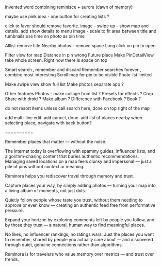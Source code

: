 
invented word combining reminisce + aurora (dawn of memory)

maybe use pink idea - one button for creating lists ? 

click to favor should remove favorite.
image - swipe up - show map and details. add show details to menu
image - scale to fit area between title and tumbnails
use time on photo as pin time


Alllist remove title
Nearby photos - remove space 
Long click on pin to open

Filter view for map
Distance in pin wrong
Future place
Make PinDetailView take whole screen. Right now there is space on top

Smart search , remember and discard 
Remember searches forever , combine most interesting 
Scroll map for pin to be visible
Photo list limited 

Make swipe view show full list
Make photos separate app ? 

Other features
Photos - make collage from list ? 
Presets for effects ?
Crop
Share with droid ? Make album ? Difference with Facebook ? 
Book ? 


do not resort items unless call search here, done on top right of the map

add multi-line edit. add cancel, done. add list of places nearby
when selecting place, navigate with back button?


 
==========

Remember places that matter — without the noise.

The internet today is overflowing with spammy guides, influencer lists, and algorithm-chasing content that buries authentic recommendations. Managing saved locations on a map feels clunky and impersonal — just a pile of pins without context or meaning.

Reminora helps you rediscover travel through memory and trust.

Capture places your way, by simply adding photos — turning your map into a living album of moments, not just dots.

Quietly follow people whose taste you trust, without them needing to approve or even know — creating an authentic feed free from performative pressure.

Expand your horizon by exploring comments left by people you follow, and by those they trust — a natural, human way to find meaningful places.

No likes, no influencer rankings, no ratings wars.
Just the places you want to remember, shared by people you actually care about — and discovered through quiet, genuine connections rather than algorithms.

Reminora is for travelers who value memory over metrics — and trust over trends.

